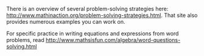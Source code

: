 There is an overview of several problem-solving strategies here: http://www.mathinaction.org/problem-solving-strategies.html.  That site also provides numerous examples you can work on. 

For specific practice in writing equations and expressions from word problems, read http://www.mathsisfun.com/algebra/word-questions-solving.html
